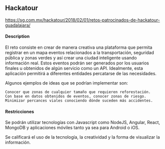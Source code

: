 ## Hackatour

https://sg.com.mx/hackatour/2018/02/01/retos-patrocinados-de-hackatour-guadalajara/

#### Description

El reto consiste en crear de manera creativa una plataforma que permita registrar en un mapa eventos relacionados a la transportación, seguridad pública y zonas verdes y así crear una ciudad inteligente usando información real. Estos eventos podrán ser generados por los usuarios finales u obtenidos de algún servicio como un API. Idealmente, esta aplicación permitirá a diferentes entidades percatarse de las necesidades.

Algunos ejemplos de ideas que se podrían implementar son:

    Conocer que zonas de cualquier tamaño que requieren reforestación.
    Con base en datos obtenidos de eventos, conocer zonas de riesgo.
    Minimizar percances viales conociendo dónde suceden más accidentes.

#### Restricciones

Se podrán utilizar tecnologías con Javascript como NodeJS, Angular, React, MongoDB y aplicaciones móviles tanto ya sea para Android o iOS.

Se calificará el uso de la tecnología, la creatividad y la forma de visualizar la información.
